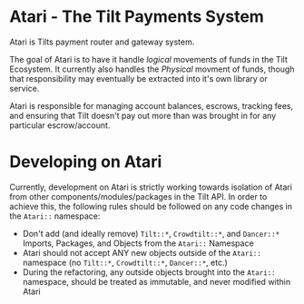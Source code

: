 # Atari - The Tilt Payments System

Atari is Tilts payment router and gateway system.

The goal of Atari is to have it handle *logical*
movements of funds in the Tilt Ecosystem.  It currently also handles the
*Physical* movment of funds, though that responsibility may eventually be
extracted into it's own library or service.

Atari is responsible for managing account
balances, escrows, tracking fees, and ensuring that Tilt doesn't pay out
more than was brought in for any particular escrow/account.


# Developing on Atari

Currently, development on Atari is strictly working towards isolation of Atari
from other components/modules/packages in the Tilt API.  In order to achieve
this, the following rules should be followed on any code changes in the
`Atari::` namespace:


* Don't add (and ideally remove) `Tilt::*`, `Crowdtilt::*`, and `Dancer::*`
   Imports, Packages, and Objects from the `Atari::` Namespace
* Atari should not accept ANY new objects outside of the `Atari::` namespace (no
    `Tilt::*`, `Crowdtilt::*`, `Dancer::*`, etc.)
* During the refactoring, any outside objects brought into the `Atari::`
    namespace, should be treated as immutable, and never modified within Atari

